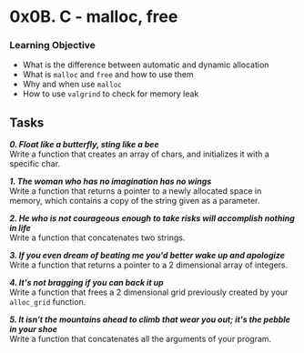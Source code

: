 # 0x0B. C - malloc, free

### Learning Objective


- What is the difference between automatic and dynamic allocation
- What is `malloc` and `free` and how to use them
- Why and when use `malloc`
- How to use `valgrind` to check for memory leak

## Tasks

_**0. Float like a butterfly, sting like a bee**_  
Write a function that creates an array of chars, and initializes it with a specific char.  

_**1. The woman who has no imagination has no wings**_  
Write a function that returns a pointer to a newly allocated space in memory, which contains a copy of the string given as a parameter.  

_**2. He who is not courageous enough to take risks will accomplish nothing in life**_  
Write a function that concatenates two strings.  

_**3. If you even dream of beating me you'd better wake up and apologize**_  
Write a function that returns a pointer to a 2 dimensional array of integers.  

_**4. It's not bragging if you can back it up**_  
Write a function that frees a 2 dimensional grid previously created by your `alloc_grid` function.  

_**5. It isn't the mountains ahead to climb that wear you out; it's the pebble in your shoe**_  
Write a function that concatenates all the arguments of your program.  
